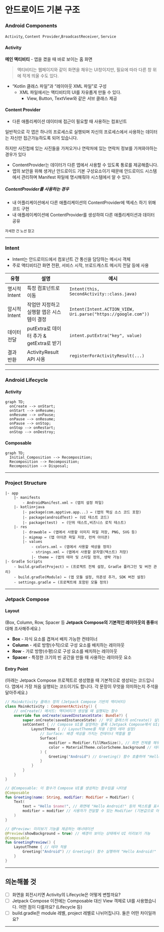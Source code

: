# 안드로이드 기본 구조

### Android Components

`Activity`, `Content Provider`,`BroadcastReceiver`, `Service`

#### Activity

**메인 액티비티** - 앱을 켰을 때 바로 보이는 홈 화면

> 액티비티는 웹페이지와 같이 화면을 채우는 UI창이지만, 필요에 따라 다른 창 위에 작게 띄울 수도 있다.

- “Kotlin 클래스 파일”과 “레이아웃 XML 파일”로 구성
  - XML 파일에서는 액티비티의 UI를 자유롭게 만들 수 있다.
    - View, Button, TextView와 같은 서브 클래스 제공

#### Content Provider

- 다른 애플리케이션 데이터에 접근이 필요할 때 사용하는 컴포넌트

일반적으로 각 앱은 하나의 프로세스로 실행되며 자신의 프로세스에서 사용하는 데이터는 자신만 접근가능하도록 되어 있습니다.

하지만 사진첩에 있는 사진들을 가져오거나 연락처에 있는 연락처 정보를 가져와야하는 경우가 있다

- ContentProvider는 데이터가 다른 앱에서 사용할 수 있도록 통로를 제공해줍니다.
- 앱의 보안을 위해 생겨난 안드로이드 기본 구성요소이기 때문에 안드로이드 시스템에서 관리하며 Manifest 파일에 명시해줘야 시스템에서 알 수 있다.

##### ContentProvider를 사용하는 경우

- 내 어플리케이션에서 다른 애플리케이션의 ContentProvider에 엑세스 하기 위해 코드 구현
- 내 애플레이케이션에 ContentProvider를 생성하여 다른 애플리케이션과 데이터 공유

<sub> 자세한 건 노션 참고

---

### Intent

- Intent는 안드로이드에서 컴포넌트 간 통신을 담당하는 메시시 객체
- 주로 액티비티간 화면 전환, 서비스 시작, 브로드캐스트 메시지 전달 등에 사용

| 유형          | 설명                                      | 예시                                                          |
| ------------- | ----------------------------------------- | ------------------------------------------------------------- |
| 명시적 Intent | 특정 컴포넌트로 이동                      | `Intent(this, SecondActivity::class.java)`                    |
| 암시적 Intent | 작업만 지정하고 실행할 앱은 시스템이 결정 | `Intent(Intent.ACTION_VIEW, Uri.parse("https://google.com"))` |
| 데이터 전달   | putExtra로 데이터 추가 & getExtra로 받기  | `intent.putExtra("key", value)`                               |
| 결과 반환     | ActivityResult API 사용                   | `registerForActivityResult(...)`                              |

---

### Android Lifecycle

#### Activity

```mermaid
graph TD;
  onCreate --> onStart;
  onStart --> onResume;
  onResume --> onPause;
  onPause --> onResume;
  onPause --> onStop;
  onStop --> onRestart;
  onStop --> onDestroy;
```

#### Composable

```mermaid
graph TD;
  Initial_Composition --> Recomposition;
  Recomposition --> Recomposition;
  Recomposition --> Disposal;
```

---

### Project Structure

```plain
|- app
    |- manifests
        - AndroidManifest.xml ← (앱의 설정 파일)
    |- kotlin+java
        |- package(com.apptive.app...) ← (앱의 핵심 소스 코드 포함)
        |- package(androidTest) ← (UI 테스트 코드)
        |- package(test)  ← (단위 테스트,비즈니스 로직 테스트)
    |- res
        |- drawable ← (앱에서 사용할 이미지 파일 저장, PNG, SVG 등)
        |- mipmap ← (앱 아이콘 파일 저장, 런처 아이콘)
        |- values
            - colors.xml ← (앱에서 사용할 색상을 정의)
            - strings.xml ← (앱에서 사용할 문자열(텍스트) 저장)
            |- theme ← (앱의 테마 및 스타일 정의, 생략 가능)
|- Gradle Scripts
    - build.gradle(Project) ← (프로젝트 전체 설정, Gradle 플러그인 및 버전 관리)
    - build.gradle(Module) ← (앱 모듈 설정, 의존성 추가, SDK 버전 설정)
    - settings.gradle ← (프로젝트에 포함된 모듈 정의)
```

---

### Jetpack Compose

#### Layout

(Box, Column, Row, Spacer 등 **Jetpack Compose의 기본적인 레이아웃의 종류**에 대해 조사해주세요.)

- **Box** - 자식 요소를 겹쳐서 배치 가능한 컨테이너
- **Column** - 세로 방향(수직)으로 구성 요소를 배치하는 레이아웃
- **Row** - 가로 방향(수평)으로 구성 요소를 배치하는 레이아웃
- **Spacer** - 특정한 크기의 빈 공간을 만들 때 사용하는 레이아웃 요소

#### Entry Point

(아래는 Jetpack Compose 프로젝트르 생성했을 때 기본적으로 생성되는 코드입니다. 앱에서 가장 처음 실행되는 코드이기도 합니다. 각 문장이 무엇을 의미하는지 주석을 달아주세요.)

```kotlin
// MainActivity 클래스 정의 (Jetpack Compose 기반의 액티비티)
class MainActivity : ComponentActivity() {
    // onCreate() 메서드: 액티비티가 생성될 때 실행되는 함수
    override fun onCreate(savedInstanceState: Bundle?) {
        super.onCreate(savedInstanceState) // 부모 클래스의 onCreate() 실행 (기본 설정 수행)
        setContent { // Compose UI를 설정하는 블록 (Jetpack Compose에서 UI를 정의하는 역할)
            LayoutTheme { // LayoutTheme를 적용 (앱의 테마 설정)
                // Surface: 배경 색상을 가지는 컨테이너 역할을 함
                Surface(
                    modifier = Modifier.fillMaxSize(), // 화면 전체를 채우도록 설정
                    color = MaterialTheme.colorScheme.background // 테마에서 지정된 배경색 사용
                ) {
                    Greeting("Android") // Greeting() 함수 호출하여 "Hello Android!" 표시
                }
            }
        }
    }
}

// @Composable: 이 함수가 Compose UI를 생성하는 함수임을 나타냄
@Composable
fun Greeting(name: String, modifier: Modifier = Modifier) {
    Text(
        text = "Hello $name!", // 화면에 "Hello Android!" 등의 텍스트를 표시
        modifier = modifier // 사용자가 전달할 수 있는 Modifier (기본값으로 아무 설정 없음)
    )
}

// @Preview: 미리보기 기능을 제공하는 애너테이션
@Preview(showBackground = true) // 배경이 보이는 상태에서 UI 미리보기 가능
@Composable
fun GreetingPreview() {
    LayoutTheme { // 테마 적용
        Greeting("Android") // Greeting() 함수 실행하여 "Hello Android!" 출력
    }
}
```

---

## 의논해볼 것

- [ ] 화면을 회전시키면 Activity의 Lifecycle은 어떻게 변할까요?
- [ ] Jetpack Compose 이전에는 Composable 대신 View 객체로 UI를 사용했습니다. 어떤 점이 다를까요? (Lifecycle 등)
- [ ] build.gradle은 module 레벨, project 레벨로 나뉘어집니다. 둘은 어떤 차이일까요?

---
